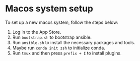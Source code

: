 # Macos system setup

To set up a new macos system, follow the steps below:

1. Log in to the App Store.
1. Run `bootstrap.sh` to bootstrap ansible. 
1. Run `ansible.sh` to install the necessary packages and tools.
1. Maybe run `conda init zsh` to initialize conda.
1. Run `tmux` and then press `prefix + I` to install plugins.